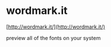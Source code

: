 <!--
id: 2599318356
link: http://tumblr.atmos.org/post/2599318356/wordmark-it
slug: wordmark-it
date: Tue Jan 04 2011 13:03:16 GMT-0800 (PST)
publish: 2011-01-04
tags: 
title: wordmark.it
-->


wordmark.it
===========

[http://wordmark.it/](http://wordmark.it/)

preview all of the fonts on your system

